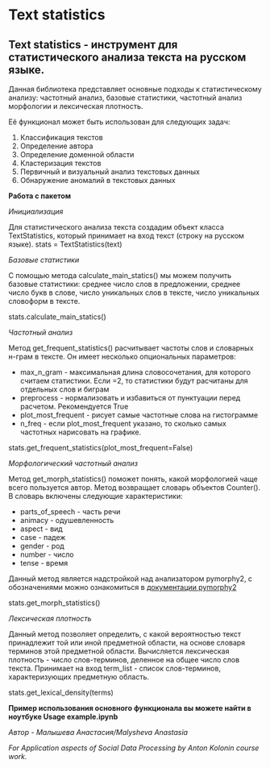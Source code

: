 # **Text statistics**
## **Text statistics** - инструмент для статистического анализа текста на русском языке.
Данная библиотека представляет основные подходы к статистическому анализу: частотный анализ, базовые статистики, частотный анализ морфологии и лексическая плотность.

Её функционал может быть использован для следующих задач:
1. Классификация текстов
2. Определение автора
3. Определение доменной области
4. Кластеризация текстов
5. Первичный и визуальный анализ текстовых данных
6. Обнаружение аномалий в текстовых данных


**Работа с пакетом**

*Инициализация*

Для статистического анализа текста создадим объект класса TextStatistics, который принимает на вход текст (строку на русском языке).
stats = TextStatistics(text)

*Базовые статистики*

С помощью метода calculate_main_statics() мы можем получить базовые статистики: среднее число слов в предложении, среднее число букв в слове, число уникальных слов в тексте, число уникальных словоформ в тексте.

stats.calculate_main_statics()

*Частотный анализ*

Метод get_frequent_statistics() расчитывает частоты слов и словарных н-грам в тексте. Он имеет несколько опциональных параметров:
- max_n_gram - максимальная длина словосочетания, для которого считаем статистики. Если =2, то статистики будут расчитаны для отдельных слов и биграм
- preprocess - нормализовать и избавиться от пунктуации перед расчетом. Рекомендуется True
- plot_most_frequent - рисует самые частотные слова на гистограмме
- n_freq - если plot_most_frequent указано, то сколько самых частотных нарисовать на графике.

stats.get_frequent_statistics(plot_most_frequent=False)

*Морфологический частотный анализ*

Метод get_morph_statistics() поможет понять, какой морфологией чаще всего пользуется автор. Метод возвращает словарь объектов Counter(). В словарь включены следующие характеристики:
- parts_of_speech - часть речи
- animacy - одушевленность
- aspect - вид
- case - падеж
- gender - род
- number - число
- tense - время

Данный метод является надстройкой над анализатором pymorphy2, с обозначениями можно ознакомиться в [документации pymorphy2](https://pymorphy2.readthedocs.io/en/0.2/user/index.html)

stats.get_morph_statistics()

*Лексическая плотность*

Данный метод позволяет определить, с какой вероятностью текст принадлежит той или иной предметной области, на основе словаря терминов этой предметной области.
Вычисляется лексическая плотность - число слов-терминов, деленное на общее число слов текста.
Принимает на вход term_list - список слов-терминов, характеризующих предметную область.

stats.get_lexical_density(terms)

**Пример использования основного функционала вы можете найти в ноутбуке Usage example.ipynb**

*Автор - Малышева Анастасия/Malysheva Anastasia*

*For Application aspects of Social Data Processing by Anton Kolonin course work.*
